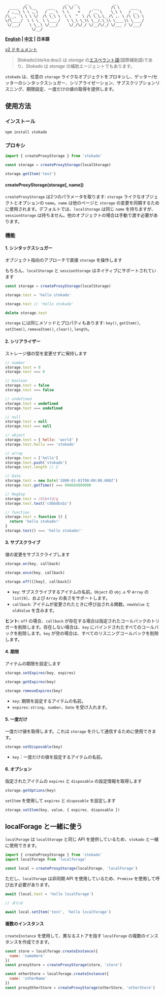 ```shell
         __                __  __                __
  ____  /\ \__     ___    /\ \/  \      __      /\ \     ___   
 / ,__\ \ \ ,_\   / __`\  \ \    <    /'__`\    \_\ \   / __`\ 
/\__, `\ \ \ \/  /\ \_\ \  \ \  ^  \ /\ \_\.\_ /\ ,. \ /\ \_\ \
\/\____/  \ \ \_ \ \____/   \ \_\ \_\\ \__/.\_\\ \____\\ \____/
 \/___/    \ \__\ \/___/     \/_/\/_/ \/__/\/_/ \/___ / \/___/ 
            \/__/
```

**[English](./README.md) | [中文](./README.zh.md) | 日本語**

[v2 ドキュメント](./v2.md)

> *Stokado*(/stəˈkɑːdoʊ/) は *storage* の[エスペラント語](https://ja.wikipedia.org/wiki/%E3%82%A8%E3%82%B9%E3%83%9A%E3%83%A9%E3%83%B3%E3%83%88)(国際補助語)であり、*Stokado* は *storage* の補助エージェントでもあります。

`stokado` は、任意の `storage` ライクなオブジェクトをプロキシし、ゲッター/セッターのシンタックスシュガー、シリアライゼーション、サブスクリプションリスニング、期限設定、一度だけの値の取得を提供します。

## 使用方法

### インストール

```shell
npm install stokado
```

### プロキシ

```js
import { createProxyStorage } from 'stokado'

const storage = createProxyStorage(localStorage)

storage.getItem('test')
```

#### createProxyStorage(storage[, name])

`createProxyStorage` は2つのパラメータを取ります: `storage` ライクなオブジェクトとオプションの `name`。`name` は他のページと `storage` の変更を同期するために使用されます。デフォルトでは、`localStorage` は同じ `name` を持ちますが、`sessionStorage` は持ちません。他のオブジェクトの場合は手動で渡す必要があります。

### 機能

#### 1. シンタックスシュガー

オブジェクト指向のアプローチで直接 `storage` を操作します

もちろん、`localStorage` と `sessionStorage` はネイティブにサポートされています

```js
const storage = createProxyStorage(localStorage)

storage.test = 'hello stokado'

storage.test // 'hello stokado'

delete storage.test
```

`storage` には同じメソッドとプロパティもあります: `key()`, `getItem()`, `setItem()`, `removeItem()`, `clear()`, `length`。

#### 2. シリアライザー

ストレージ値の型を変更せずに保持します

```js
// number
storage.test = 0
storage.test === 0

// boolean
storage.test = false
storage.test === false

// undefined
storage.test = undefined
storage.test === undefined

// null
storage.test = null
storage.test === null

// object
storage.test = { hello: 'world' }
storage.test.hello === 'stokado'

// array
storage.test = ['hello']
storage.test.push('stokado')
storage.test.length // 2

// Date
storage.test = new Date('2000-01-01T00:00:00.000Z')
storage.test.getTime() === 946684800000

// RegExp
storage.test = /d(b+)d/g
storage.test.test('cdbbdbsbz')

// function
storage.test = function () {
  return 'hello stokado!'
}
storage.test() === 'hello stokado!'
```

#### 3. サブスクライブ

値の変更をサブスクライブします

```js
storage.on(key, callback)

storage.once(key, callback)

storage.off([[key], callback])
```

- `key`: サブスクライブするアイテムの名前。`Object` の `obj.a` や `Array` の `list[0]`、および `Array` の長さをサポートします。
- `callback`: アイテムが変更されたときに呼び出される関数。`newValue` と `oldValue` を含みます。

**ヒント:** `off` の場合、`callback` が存在する場合は指定されたコールバックのトリガーを削除します。存在しない場合は、`key` にバインドされたすべてのコールバックを削除します。`key` が空の場合は、すべてのリスニングコールバックを削除します。

#### 4. 期限

アイテムの期限を設定します

```js
storage.setExpires(key, expires)

storage.getExpires(key)

storage.removeExpires(key)
```

- `key`: 期限を設定するアイテムの名前。
- `expires`: `string`、`number`、`Date` を受け入れます。

#### 5. 一度だけ

一度だけ値を取得します。これは `storage` を介して通信するために使用できます。

```js
storage.setDisposable(key)
```

- `key`：一度だけの値を設定するアイテムの名前。

#### 6. オプション

指定されたアイテムの `expires` と `disposable` の設定情報を取得します

```js
storage.getOptions(key)
```

`setItem` を使用して `expires` と `disposable` を設定します

```js
storage.setItem(key, value, { expires, disposable })
```

## localForage と一緒に使う

`localForage` は `localStorage` と同じ API を提供しているため、`stokado` と一緒に使用できます。

```js
import { createProxyStorage } from 'stokado'
import localForage from 'localforage'

const local = createProxyStorage(localForage, 'localForage')
```

ただし、`localForage` は非同期 API を使用しているため、`Promise` を使用して呼び出す必要があります。

```js
await (local.test = 'hello localForage')

// または

await local.setItem('test', 'hello localForage')
```

#### 複数のインスタンス

`createInstance` を使用して、異なるストアを指す `localForage` の複数のインスタンスを作成できます。

```js
const store = localforage.createInstance({
  name: 'nameHere'
})
const proxyStore = createProxyStorage(store, 'store')

const otherStore = localforage.createInstance({
  name: 'otherName'
})
const proxyOtherStore = createProxyStorage(otherStore, 'otherStore')
```
